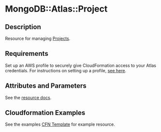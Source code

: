 # MongoDB::Atlas::Project

## Description
Resource for managing [Projects](https://www.mongodb.com/docs/atlas/reference/api-resources-spec/#tag/Projects).

## Requirements

Set up an AWS profile to securely give CloudFormation access to your Atlas credentials.
For instructions on setting up a profile, [see here](/README.md#mongodb-atlas-api-keys-credential-management).

## Attributes and Parameters

See the [resource docs](docs/README.md).

## Cloudformation Examples

See the examples [CFN Template](/examples/project/project.json) for example resource.
